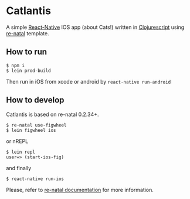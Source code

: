 # Catlantis

A simple [React-Native](https://facebook.github.io/react-native/) IOS app (about Cats!) written in [Clojurescript](https://github.com/clojure/clojurescript) using [re-natal](https://github.com/drapanjanas/re-natal) template.

## How to run
```
$ npm i
$ lein prod-build
```
Then run in iOS from xcode or android by `react-native run-android`

## How to develop
Catlantis is based on re-natal 0.2.34+.
```
$ re-natal use-figwheel
$ lein figwheel ios
```
or nREPL
```
$ lein repl
user=> (start-ios-fig)
```
and finally
```
$ react-native run-ios
```

Please, refer to [re-natal documentation](https://github.com/drapanjanas/re-natal/blob/master/README.md) for more information.